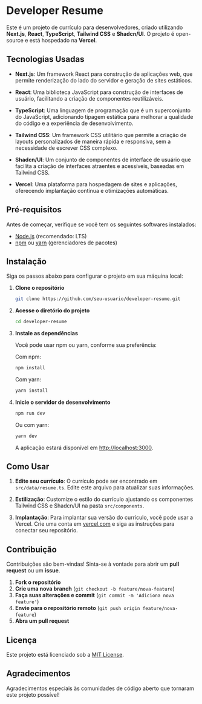 # Developer Resume

Este é um projeto de currículo para desenvolvedores, criado utilizando **Next.js**, **React**, **TypeScript**, **Tailwind CSS** e **Shadcn/UI**. O projeto é open-source e está hospedado na **Vercel**.

## Tecnologias Usadas

- **Next.js**: Um framework React para construção de aplicações web, que permite renderização do lado do servidor e geração de sites estáticos.
- **React**: Uma biblioteca JavaScript para construção de interfaces de usuário, facilitando a criação de componentes reutilizáveis.
- **TypeScript**: Uma linguagem de programação que é um superconjunto do JavaScript, adicionando tipagem estática para melhorar a qualidade do código e a experiência de desenvolvimento.
- **Tailwind CSS**: Um framework CSS utilitário que permite a criação de layouts personalizados de maneira rápida e responsiva, sem a necessidade de escrever CSS complexo.
- **Shadcn/UI**: Um conjunto de componentes de interface de usuário que facilita a criação de interfaces atraentes e acessíveis, baseadas em Tailwind CSS.

- **Vercel**: Uma plataforma para hospedagem de sites e aplicações, oferecendo implantação contínua e otimizações automáticas.

## Pré-requisitos

Antes de começar, verifique se você tem os seguintes softwares instalados:

- [Node.js](https://nodejs.org/) (recomendado: LTS)
- [npm](https://www.npmjs.com/) ou [yarn](https://yarnpkg.com/) (gerenciadores de pacotes)

## Instalação

Siga os passos abaixo para configurar o projeto em sua máquina local:

1. **Clone o repositório**

   ```bash
   git clone https://github.com/seu-usuario/developer-resume.git
   ```

2. **Acesse o diretório do projeto**

   ```bash
   cd developer-resume
   ```

3. **Instale as dependências**

   Você pode usar npm ou yarn, conforme sua preferência:

   Com npm:

   ```bash
   npm install
   ```

   Com yarn:

   ```bash
   yarn install
   ```

4. **Inicie o servidor de desenvolvimento**

   ```bash
   npm run dev
   ```

   Ou com yarn:

   ```bash
   yarn dev
   ```

   A aplicação estará disponível em [http://localhost:3000](http://localhost:3000).

## Como Usar

1. **Edite seu currículo**: O currículo pode ser encontrado em `src/data/resume.ts`. Edite este arquivo para atualizar suas informações.

2. **Estilização**: Customize o estilo do currículo ajustando os componentes Tailwind CSS e Shadcn/UI na pasta `src/components`.

3. **Implantação**: Para implantar sua versão do currículo, você pode usar a Vercel. Crie uma conta em [vercel.com](https://vercel.com/) e siga as instruções para conectar seu repositório.

## Contribuição

Contribuições são bem-vindas! Sinta-se à vontade para abrir um **pull request** ou um **issue**.

1. **Fork o repositório**
2. **Crie uma nova branch** (`git checkout -b feature/nova-feature`)
3. **Faça suas alterações e commit** (`git commit -m 'Adiciona nova feature'`)
4. **Envie para o repositório remoto** (`git push origin feature/nova-feature`)
5. **Abra um pull request**

## Licença

Este projeto está licenciado sob a [MIT License](LICENSE).

## Agradecimentos

Agradecimentos especiais às comunidades de código aberto que tornaram este projeto possível!
